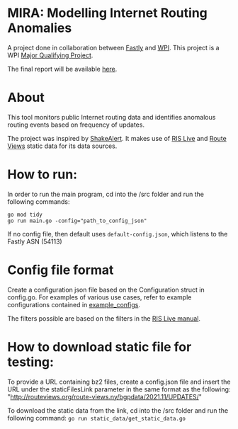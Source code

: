 # MIRA: Modelling Internet Routing Anomalies

A project done in collaboration between [Fastly](https://www.fastly.com/) and [WPI](https://www.wpi.edu/).
This project is a WPI [Major Qualifying Project](https://www.wpi.edu/project-based-learning/project-based-education/major-qualifying-project).

The final report will be available [here](https://digital.wpi.edu/concern/student_works/tt44pr950?locale=en).

# About

This tool monitors public Internet routing data and identifies anomalous routing events based on frequency of updates.

The project was inspired by
[ShakeAlert](https://labs.ripe.net/author/marcel-flores/detecting-waves-with-shakealert/).
It makes use of [RIS Live](https://ris-live.ripe.net/) and [Route Views](https://routeviews.org/) static data for its data sources.


# How to run:
In order to run the main program, cd into the /src folder and run the following commands:

```
go mod tidy
go run main.go -config="path_to_config_json"
```

If no config file, then default uses `default-config.json`, which listens to the Fastly ASN (54113)

# Config file format
Create a configuration json file based on the Configuration struct in config.go. For examples of various use cases, refer to example configurations contained in [example_configs](src/example_configs).

The filters possible are based on the filters in the [RIS Live manual](https://ris-live.ripe.net/manual/).

# How to download static file for testing:
To provide a URL containing bz2 files, create a config.json file and insert the URL under the staticFilesLink parameter in the same format as the following: "http://routeviews.org/route-views.ny/bgpdata/2021.11/UPDATES/"

To download the static data from the link, cd into the /src folder and run the following command:
`go run static_data/get_static_data.go`
